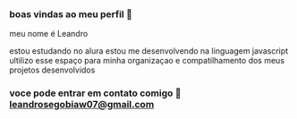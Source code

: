 ### boas vindas ao meu perfil 🥇

meu nome é Leandro

estou estudando no alura
estou me desenvolvendo na linguagem javascript
ultilizo esse espaço para minha organizaçao e compatilhamento dos meus projetos desenvolvidos 

### voce pode entrar em contato comigo 📧 leandrosegobiaw07@gmail.com


